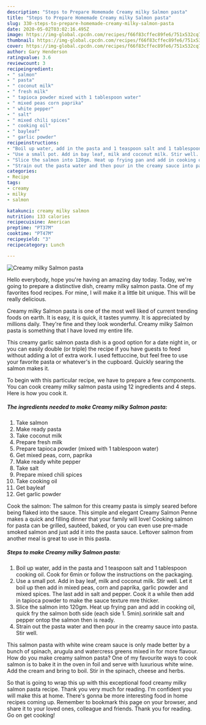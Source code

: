 ```yaml
---
description: "Steps to Prepare Homemade Creamy milky Salmon pasta"
title: "Steps to Prepare Homemade Creamy milky Salmon pasta"
slug: 330-steps-to-prepare-homemade-creamy-milky-salmon-pasta
date: 2020-05-02T03:02:16.495Z
image: https://img-global.cpcdn.com/recipes/f66f83cffec89fe6/751x532cq70/creamy-milky-salmon-pasta-recipe-main-photo.jpg
thumbnail: https://img-global.cpcdn.com/recipes/f66f83cffec89fe6/751x532cq70/creamy-milky-salmon-pasta-recipe-main-photo.jpg
cover: https://img-global.cpcdn.com/recipes/f66f83cffec89fe6/751x532cq70/creamy-milky-salmon-pasta-recipe-main-photo.jpg
author: Gary Henderson
ratingvalue: 3.6
reviewcount: 3
recipeingredient:
- " salmon"
- " pasta"
- " coconut milk"
- " fresh milk"
- " tapioca powder mixed with 1 tablespoon water"
- " mixed peas corn paprika"
- " white pepper"
- " salt"
- " mixed chili spices"
- " cooking oil"
- " bayleaf"
- " garlic powder"
recipeinstructions:
- "Boil up water, add in the pasta and 1 teaspoon salt and 1 tablespoon cooking oil. Cook for 6min or follow the instructions on the packaging."
- "Use a small pot. Add in bay leaf, milk and coconut milk. Stir well. Let it boil up then add in mixed peas, corn and paprika, garlic powder and mixed spices. The last add in salt and pepper. Cook it a while then add in tapioca powder to make the sauce texture mre thicker."
- "Slice the salmon into 120gm. Heat up frying pan and add in cooking oil, quick fry the salmon both side (each side 1. 5min).sorinkle salt and pepper ontop the salmon then is ready."
- "Strain out the pasta water and then pour in the creamy sauce into pasta. Stir well."
categories:
- Recipe
tags:
- creamy
- milky
- salmon

katakunci: creamy milky salmon 
nutrition: 133 calories
recipecuisine: American
preptime: "PT37M"
cooktime: "PT47M"
recipeyield: "3"
recipecategory: Lunch

---
```



![Creamy milky Salmon pasta](https://img-global.cpcdn.com/recipes/f66f83cffec89fe6/751x532cq70/creamy-milky-salmon-pasta-recipe-main-photo.jpg)

Hello everybody, hope you're having an amazing day today. Today, we're going to prepare a distinctive dish, creamy milky salmon pasta. One of my favorites food recipes. For mine, I will make it a little bit unique. This will be really delicious.

Creamy milky Salmon pasta is one of the most well liked of current trending foods on earth. It is easy, it is quick, it tastes yummy. It is appreciated by millions daily. They're fine and they look wonderful. Creamy milky Salmon pasta is something that I have loved my entire life.

This creamy garlic salmon pasta dish is a good option for a date night in, or you can easily double (or triple) the recipe if you have guests to feed without adding a lot of extra work. I used fettuccine, but feel free to use your favorite pasta or whatever&#39;s in the cupboard. Quickly searing the salmon makes it.


To begin with this particular recipe, we have to prepare a few components. You can cook creamy milky salmon pasta using 12 ingredients and 4 steps. Here is how you cook it.

<!--inarticleads1-->

##### The ingredients needed to make Creamy milky Salmon pasta:

1. Take  salmon
1. Make ready  pasta
1. Take  coconut milk
1. Prepare  fresh milk
1. Prepare  tapioca powder (mixed with 1 tablespoon water)
1. Get  mixed peas, corn, paprika
1. Make ready  white pepper
1. Take  salt
1. Prepare  mixed chili spices
1. Take  cooking oil
1. Get  bayleaf
1. Get  garlic powder


Cook the salmon: The salmon for this creamy pasta is simply seared before being flaked into the sauce. This simple and elegant Creamy Salmon Penne makes a quick and filling dinner that your family will love! Cooking salmon for pasta can be grilled, sautéed, baked, or you can even use pre-made smoked salmon and just add it into the pasta sauce. Leftover salmon from another meal is great to use in this pasta. 

<!--inarticleads2-->

##### Steps to make Creamy milky Salmon pasta:

1. Boil up water, add in the pasta and 1 teaspoon salt and 1 tablespoon cooking oil. Cook for 6min or follow the instructions on the packaging.
1. Use a small pot. Add in bay leaf, milk and coconut milk. Stir well. Let it boil up then add in mixed peas, corn and paprika, garlic powder and mixed spices. The last add in salt and pepper. Cook it a while then add in tapioca powder to make the sauce texture mre thicker.
1. Slice the salmon into 120gm. Heat up frying pan and add in cooking oil, quick fry the salmon both side (each side 1. 5min).sorinkle salt and pepper ontop the salmon then is ready.
1. Strain out the pasta water and then pour in the creamy sauce into pasta. Stir well.


This salmon pasta with white wine cream sauce is only made better by a bunch of spinach, arugula and watercress greens mixed in for more flavour. How do you make creamy salmon pasta? One of my favourite ways to cook salmon is to bake it in the oven in foil and serve with luxurious white wine. Add the cream and bring to boil. Stir in the spinach, cheese and herbs. 

So that is going to wrap this up with this exceptional food creamy milky salmon pasta recipe. Thank you very much for reading. I'm confident you will make this at home. There's gonna be more interesting food in home recipes coming up. Remember to bookmark this page on your browser, and share it to your loved ones, colleague and friends. Thank you for reading. Go on get cooking!
